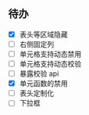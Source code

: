 ## 待办

- [x] 表头等区域隐藏
- [ ] 右侧固定列
- [ ] 单元格支持动态禁用
- [ ] 单元格支持动态校验
- [ ] 暴露校验 api
- [x] 单元函数的禁用
- [ ] 表头定制化
- [ ] 下拉框
